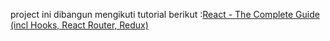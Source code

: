 project ini dibangun mengikuti tutorial berikut :[React - The Complete Guide (incl Hooks, React Router, Redux)](https://www.udemy.com/course/react-the-complete-guide-incl-redux/)